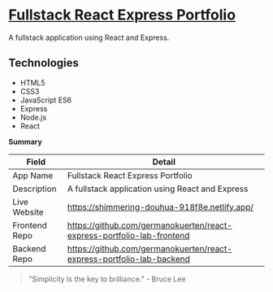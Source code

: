 # [Fullstack React Express Portfolio](https://shimmering-douhua-918f8e.netlify.app/)
<!-- (https://ondarox-manager.herokuapp.com/) -->

A fullstack application using React and Express.

## Technologies

- HTML5
- CSS3
- JavaScript ES6
- Express
- Node.js
- React

**Summary**

| Field | Detail |
|-------|--------|
| App Name | Fullstack React Express Portfolio |
| Description | A fullstack application using React and Express |
| Live Website | https://shimmering-douhua-918f8e.netlify.app/ |
| Frontend Repo | https://github.com/germanokuerten/react-express-portfolio-lab-frontend |
| Backend Repo | https://github.com/germanokuerten/react-express-portfolio-lab-backend |

>"Simplicity Is the key to brilliance." - Bruce Lee